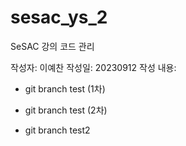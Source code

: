 # sesac_ys_2

SeSAC 강의 코드 관리

작성자: 이예찬
작성일: 20230912
작성 내용:

- git branch test (1차)
- git branch test (2차)

- git branch test2
